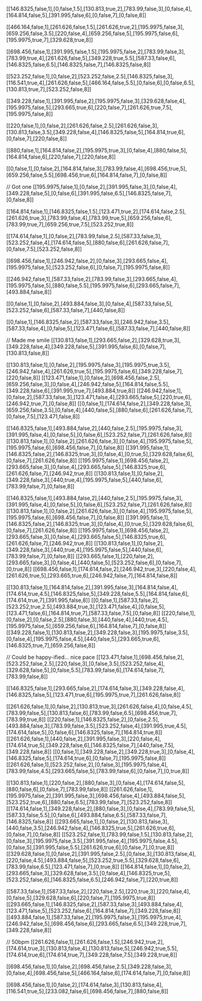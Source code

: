 [[146.8325,false,1],[0,false,1.5],[130.813,true,2],[783.99,false,3],[0,false,4],[164.814,false,5],[391.995,false,6],[0,false,7],[0,false,8]]

[[466.164,false,1],[261.626,false,1.5],[261.626,true,2],[195.9975,false,3],[659.256,false,3.5],[220,false,4],[659.256,false,5],[195.9975,false,6],[195.9975,true,7],[329.628,true,8]]

[[698.456,false,1],[391.995,false,1.5],[195.9975,false,2],[783.99,false,3],[783.99,true,4],[261.626,false,5],[349.228,true,5.5],[587.33,false,6],[146.8325,false,6.5],[146.8325,false,7],[146.8325,false,8]]

[[523.252,false,1],[0,false,2],[523.252,false,2.5],[146.8325,false,3],[116.541,true,4],[261.626,false,5],[466.164,false,5.5],[0,false,6],[0,false,6.5],[130.813,true,7],[523.252,false,8]]

[[349.228,false,1],[391.995,false,2],[195.9975,false,3],[329.628,false,4],[195.9975,false,5],[293.665,true,6],[220,false,7],[261.626,true,7.5],[195.9975,false,8]]

[[220,false,1],[0,false,2],[261.626,false,2.5],[261.626,false,3],[130.813,false,3.5],[349.228,false,4],[146.8325,false,5],[164.814,true,6],[0,false,7],[220,false,8]]

[[880,false,1],[164.814,false,2],[195.9975,true,3],[0,false,4],[880,false,5],[164.814,false,6],[220,false,7],[220,false,8]]

[[0,false,1],[0,false,2],[164.814,false,3],[783.99,false,4],[698.456,true,5],[659.256,false,5.5],[698.456,true,6],[164.814,false,7],[0,false,8]]

// Got one
[[195.9975,false,1],[0,false,2],[391.995,false,3],[0,false,4],[349.228,false,5],[0,false,6],[391.995,false,6.5],[146.8325,false,7],[0,false,8]]

[[164.814,false,1],[146.8325,false,1.5],[123.471,true,2],[174.614,false,2.5],[261.626,true,3],[783.99,false,4],[783.99,true,5],[659.256,false,6],[783.99,true,7],[659.256,true,7.5],[523.252,true,8]]

[[174.614,false,1],[0,false,2],[783.99,false,2.5],[587.33,false,3],[523.252,false,4],[174.614,false,5],[880,false,6],[261.626,false,7],[0,false,7.5],[523.252,false,8]]

[[698.456,false,1],[246.942,false,2],[0,false,3],[293.665,false,4],[195.9975,false,5],[523.252,false,6],[0,false,7],[195.9975,false,8]]

[[246.942,false,1],[587.33,false,2],[783.99,false,3],[293.665,false,4],[195.9975,false,5],[880,false,5.5],[195.9975,false,6],[293.665,false,7],[493.884,false,8]]

[[0,false,1],[0,false,2],[493.884,false,3],[0,false,4],[587.33,false,5],[523.252,false,6],[587.33,false,7],[440,false,8]]

[[0,false,1],[146.8325,false,2],[587.33,false,3],[246.942,false,3.5],[587.33,false,4],[0,false,5],[123.471,false,6],[587.33,false,7],[440,false,8]]

// Made me smile
[[130.813,false,1],[293.665,false,2],[329.628,true,3],[349.228,false,4],[349.228,false,5],[391.995,false,6],[0,false,7],[130.813,false,8]]

[[130.813,false,1],[0,false,2],[195.9975,false,3],[195.9975,true,3.5],[246.942,false,4],[261.626,true,5],[195.9975,false,6],[349.228,false,7],[220,false,8]]
[[123.471,false,1],[0,false,2],[698.456,false,2.5],[659.256,false,3],[0,false,4],[246.942,false,5],[164.814,false,5.5],[349.228,false,6],[391.995,true,7],[493.884,true,8]]
[[246.942,false,1],[0,false,2],[587.33,false,3],[123.471,false,4],[293.665,false,5],[220,true,6],[246.942,true,7],[0,false,8]]
[[0,false,1],[174.614,false,2],[349.228,false,3],[659.256,false,3.5],[0,false,4],[440,false,5],[880,false,6],[261.626,false,7],[0,false,7.5],[123.471,false,8]]

[[146.8325,false,1],[493.884,false,2],[440,false,2.5],[195.9975,false,3],[391.995,false,4],[0,false,5],[0,false,6],[523.252,false,7],[261.626,false,8]]
[[130.813,false,1],[0,false,2],[261.626,false,3],[0,false,4],[195.9975,false,5],[195.9975,false,6],[698.456,false,7],[0,false,8]]
[[391.995,false,1],[146.8325,false,2],[146.8325,true,3],[0,false,4],[0,true,5],[329.628,false,6],[0,false,7],[261.626,false,8]]
[[195.9975,false,1],[698.456,false,2],[293.665,false,3],[0,false,4],[293.665,false,5],[146.8325,true,6],[261.626,false,7],[246.942,true,8]]
[[130.813,false,1],[0,false,2],[349.228,false,3],[440,true,4],[195.9975,false,5],[440,false,6],[783.99,false,7],[0,false,8]]

[[146.8325,false,1],[493.884,false,2],[440,false,2.5],[195.9975,false,3],[391.995,false,4],[0,false,5],[0,false,6],[523.252,false,7],[261.626,false,8]]
[[130.813,false,1],[0,false,2],[261.626,false,3],[0,false,4],[195.9975,false,5],[195.9975,false,6],[698.456,false,7],[0,false,8]]
[[391.995,false,1],[146.8325,false,2],[146.8325,true,3],[0,false,4],[0,true,5],[329.628,false,6],[0,false,7],[261.626,false,8]]
[[195.9975,false,1],[698.456,false,2],[293.665,false,3],[0,false,4],[293.665,false,5],[146.8325,true,6],[261.626,false,7],[246.942,true,8]]
[[130.813,false,1],[0,false,2],[349.228,false,3],[440,true,4],[195.9975,false,5],[440,false,6],[783.99,false,7],[0,false,8]]
[[293.665,false,1],[220,false,2],[293.665,false,3],[0,false,4],[440,false,5],[523.252,false,6],[0,false,7],[0,true,8]]
[[698.456,false,1],[174.614,false,2],[246.942,true,3],[220,false,4],[261.626,true,5],[293.665,true,6],[246.942,false,7],[164.814,false,8]]

[[130.813,false,1],[164.814,false,2],[391.995,false,3],[164.814,false,4],[174.614,true,4.5],[146.8325,false,5],[349.228,false,5.5],[164.814,false,6],[174.614,true,7],[391.995,false,8]]
[[0,false,1],[587.33,false,2],[523.252,true,2.5],[493.884,true,3],[123.471,false,4],[0,false,5],[123.471,false,6],[164.814,true,7],[587.33,false,7.5],[0,false,8]]
[[220,false,1],[0,false,2],[0,false,2.5],[880,false,3],[440,false,4],[440,true,4.5],[195.9975,false,5],[659.256,false,6],[164.814,false,7],[0,false,8]]
[[349.228,false,1],[130.813,false,2],[349.228,false,3],[195.9975,false,3.5],[0,false,4],[195.9975,false,4.5],[440,false,5],[293.665,true,6],[146.8325,true,7],[659.256,false,8]]

// Could be happy-ified... nice pace
[[123.471,false,1],[698.456,false,2],[523.252,false,2.5],[220,false,3],[0,false,3.5],[523.252,false,4],[329.628,false,5],[0,false,5.5],[783.99,false,6],[174.614,false,7],[783.99,false,8]]

[[146.8325,false,1],[293.665,false,2],[174.614,false,3],[349.228,false,4],[146.8325,false,5],[123.471,true,6],[195.9975,true,7],[261.626,false,8]]

[[261.626,false,1],[0,false,2],[130.813,true,3],[261.626,false,4],[0,false,4.5],[783.99,false,5],[130.813,false,6],[783.99,false,6.5],[698.456,true,7],[783.99,true,8]]
[[220,false,1],[146.8325,false,2],[0,false,2.5],[493.884,false,3],[783.99,false,3.5],[523.252,false,4],[391.995,true,4.5],[174.614,false,5],[0,false,6],[146.8325,false,7],[164.814,true,8]]
[[261.626,false,1],[440,false,2],[391.995,false,3],[220,false,4],[174.614,true,5],[349.228,false,6],[146.8325,false,7],[440,false,7.5],[349.228,false,8]]
[[0,false,1],[349.228,false,2],[349.228,true,3],[0,false,4],[146.8325,false,5],[174.614,true,6],[0,false,7],[195.9975,false,8]]
[[261.626,false,1],[523.252,false,2],[0,false,3],[195.9975,false,4],[783.99,false,4.5],[293.665,false,5],[783.99,false,6],[0,false,7],[0,true,8]]

[[130.813,false,1],[220,false,2],[880,false,3],[0,false,4],[174.614,false,5],[880,false,6],[0,false,7],[783.99,false,8]]
[[261.626,false,1],[195.9975,false,2],[391.995,false,3],[698.456,false,4],[493.884,false,5],[523.252,true,6],[880,false,6.5],[783.99,false,7],[523.252,false,8]]
[[174.614,false,1],[349.228,false,2],[880,false,3],[0,false,4],[783.99,false,5],[587.33,false,5.5],[0,false,6],[493.884,false,6.5],[587.33,false,7],[146.8325,false,8]]
[[293.665,false,1],[0,false,2],[130.813,false,3],[440,false,3.5],[246.942,false,4],[146.8325,true,5],[261.626,true,6],[0,false,7],[0,false,8]]
[[523.252,false,1],[783.99,false,1.5],[130.813,false,2],[0,false,3],[195.9975,false,3.5],[391.995,false,4],[195.9975,false,4.5],[0,false,5],[391.995,false,5.5],[261.626,true,6],[0,false,7],[0,true,8]]
[[329.628,false,1],[0,false,2],[391.995,false,2.5],[0,false,3],[130.813,false,4],[220,false,4.5],[493.884,false,5],[523.252,true,5.5],[329.628,false,6],[783.99,false,6.5],[123.471,false,7],[0,true,8]]
[[164.814,false,1],[0,false,2],[293.665,false,3],[329.628,false,3.5],[0,false,4],[146.8325,true,5],[523.252,false,6],[146.8325,false,6.5],[246.942,false,7],[220,true,8]]

[[587.33,false,1],[587.33,false,2],[220,false,2.5],[220,true,3],[220,false,4],[0,false,5],[329.628,false,6],[220,false,7],[195.9975,true,8]]
[[293.665,false,1],[146.8325,false,2],[587.33,false,3],[493.884,false,4],[123.471,false,5],[523.252,false,6],[164.814,false,7],[349.228,false,8]]
[[493.884,false,1],[587.33,false,2],[195.9975,false,3],[195.9975,true,4],[246.942,false,5],[698.456,false,6],[293.665,false,6.5],[349.228,true,7],[349.228,false,8]]

// 50bpm
[[261.626,false,1],[261.626,false,1.5],[246.942,true,2],[174.614,true,3],[130.813,false,4],[130.813,false,5],[246.942,true,5.5],[174.614,true,6],[174.614,true,7],[349.228,false,7.5],[349.228,true,8]]

[[698.456,false,1],[0,false,2],[698.456,false,2.5],[349.228,false,3],[0,false,4],[698.456,false,5],[466.164,false,6],[174.614,false,7],[0,false,8]]

[[698.456,false,1],[0,false,2],[174.614,false,3],[130.813,false,4],[116.541,true,5],[233.082,false,6],[698.456,false,7],[880,false,8]]
